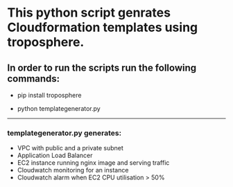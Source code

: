 # This python script genrates Cloudformation templates using troposphere.

## In order to run the scripts run the following commands:

- pip install troposphere

- python templategenerator.py

------------------------------


### templategenerator.py generates:
- VPC with public and a private subnet
- Application Load Balancer
- EC2 instance running nginx image and serving traffic
- Cloudwatch monitoring for an instance 
- Cloudwatch alarm when EC2 CPU utilisation > 50%
